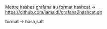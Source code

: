 



Mettre hashes grafana au format hashcat -> https://github.com/iamaldi/grafana2hashcat.git

format -> hash,salt

